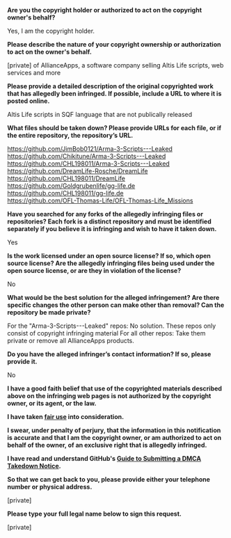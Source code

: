 **Are you the copyright holder or authorized to act on the copyright owner's behalf?**

Yes, I am the copyright holder.

**Please describe the nature of your copyright ownership or authorization to act on the owner's behalf.**

[private] of AllianceApps, a software company selling Altis Life scripts, web services and more

**Please provide a detailed description of the original copyrighted work that has allegedly been infringed. If possible, include a URL to where it is posted online.**

Altis Life scripts in SQF language that are not publically released

**What files should be taken down? Please provide URLs for each file, or if the entire repository, the repository’s URL.**

https://github.com/JimBob0121/Arma-3-Scripts---Leaked  
https://github.com/Chikitune/Arma-3-Scripts---Leaked  
https://github.com/CHL198011/Arma-3-Scripts---Leaked  
https://github.com/DreamLife-Rosche/DreamLife  
https://github.com/CHL198011/DreamLife  
https://github.com/Goldgrubenlife/gg-life.de  
https://github.com/CHL198011/gg-life.de  
https://github.com/OFL-Thomas-Life/OFL-Thomas-Life_Missions

**Have you searched for any forks of the allegedly infringing files or repositories? Each fork is a distinct repository and must be identified separately if you believe it is infringing and wish to have it taken down.**

Yes

**Is the work licensed under an open source license? If so, which open source license? Are the allegedly infringing files being used under the open source license, or are they in violation of the license?**

No

**What would be the best solution for the alleged infringement? Are there specific changes the other person can make other than removal? Can the repository be made private?**

For the "Arma-3-Scripts---Leaked" repos: No solution. These repos only consist of copyright infringing material
For all other repos: Take them private or remove all AllianceApps products.

**Do you have the alleged infringer’s contact information? If so, please provide it.**

No

**I have a good faith belief that use of the copyrighted materials described above on the infringing web pages is not authorized by the copyright owner, or its agent, or the law.**

**I have taken <a href="https://www.lumendatabase.org/topics/22">fair use</a> into consideration.**

**I swear, under penalty of perjury, that the information in this notification is accurate and that I am the copyright owner, or am authorized to act on behalf of the owner, of an exclusive right that is allegedly infringed.**

**I have read and understand GitHub's <a href="https://help.github.com/articles/guide-to-submitting-a-dmca-takedown-notice/">Guide to Submitting a DMCA Takedown Notice</a>.**

**So that we can get back to you, please provide either your telephone number or physical address.**

[private]

**Please type your full legal name below to sign this request.**

[private]
